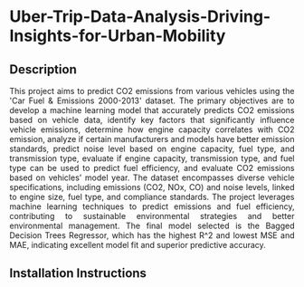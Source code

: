 # Uber-Trip-Data-Analysis-Driving-Insights-for-Urban-Mobility

## Description
<div align="justify">
  This project aims to predict CO2 emissions from various vehicles using the 'Car Fuel & Emissions 2000-2013' dataset. The primary objectives are to develop a machine learning model that accurately predicts CO2 emissions based on vehicle data, identify key factors that significantly influence vehicle emissions, determine how engine capacity correlates with CO2 emission, analyze if certain manufacturers and models have better emission standards, predict noise level based on engine capacity, fuel type, and transmission type, evaluate if engine capacity, transmission type, and fuel type can be used to predict fuel efficiency, and evaluate CO2 emissions based on vehicles' model year. The dataset encompasses diverse vehicle specifications, including emissions (CO2, NOx, CO) and noise levels, linked to engine size, fuel type, and compliance standards. The project leverages machine learning techniques to predict emissions and fuel efficiency, contributing to sustainable environmental strategies and better environmental management. The final model selected is the Bagged Decision Trees Regressor, which has the highest R^2 and lowest MSE and MAE, indicating excellent model fit and superior predictive accuracy.
</div>

## Installation Instructions
